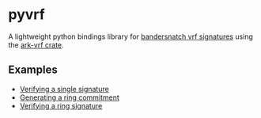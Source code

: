 # pyvrf

A lightweight python bindings library for [bandersnatch vrf signatures](https://github.com/davxy/bandersnatch-vrf-spec) using the [ark-vrf crate](https://crates.io/crates/ark-vrf).

## Examples

- [Verifying a single signature](./tests/test_single_signature.py)
- [Generating a ring commitment](./tests/test_ring_commitment.py)
- [Verifying a ring signature](./tests/test_ring_signature.py)
